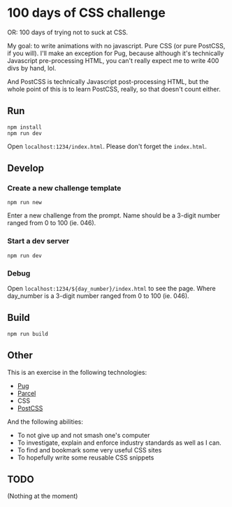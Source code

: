 # 100 days of CSS challenge

OR: 100 days of trying not to suck at CSS.

My goal: to write animations with no javascript. Pure CSS (or pure PostCSS, if you will).
I'll make an exception for Pug, because although it's technically Javascript pre-processing
HTML, you can't really expect me to write 400 divs by hand, lol.

And PostCSS is technically Javascript post-processing HTML, but the whole point of this is
to learn PostCSS, really, so that doesn't count either.

## Run

```$xslt
npm install
npm run dev
```

Open `localhost:1234/index.html`. Please don't forget the `index.html`.

## Develop

### Create a new challenge template

```$xslt
npm run new
```

Enter a new challenge from the prompt. Name should be a 3-digit number ranged from 0 to 100 
(ie. 046).

### Start a dev server

```$xslt
npm run dev
```

### Debug

Open `localhost:1234/${day_number}/index.html` to see the page. Where day_number is a 3-digit 
number ranged from 0 to 100 (ie. 046).

## Build

```$xslt
npm run build
```

## Other

This is an exercise in the following technologies:

* [Pug](https://pugjs.org)
* [Parcel](https://parceljs.org)
* CSS
* [PostCSS](https://postcss.org)

And the following abilities:

* To not give up and not smash one's computer
* To investigate, explain and enforce industry standards as well as I can.
* To find and bookmark some very useful CSS sites
* To hopefully write some reusable CSS snippets


## TODO

(Nothing at the moment)
